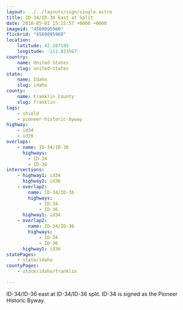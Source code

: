 ```yaml
---
layout: ../../layouts/sign/single.astro
title: ID-34/ID-36 East at Split
date: 2010-05-01 15:15:57 +0000 +0000
imageid: "4569895960"
flickrid: "4569895960"
location:
    latitude: 42.167195
    longitude: -111.833567
country:
    name: United States
    slug: united-states
state:
    name: Idaho
    slug: idaho
county:
    name: Franklin County
    slug: franklin
tags:
    - shield
    - pioneer-historic-byway
highway:
    - id34
    - id36
overlaps:
    - name: ID-34/ID-36
      highways:
        - ID-34
        - ID-36
intersections:
    - highway1: id34
      highway2: id36
    - overlap2:
        name: ID-34/ID-36
        highways:
            - ID-34
            - ID-36
      highway1: id34
    - overlap2:
        name: ID-34/ID-36
        highways:
            - ID-34
            - ID-36
      highway1: id36
statePages:
    - state/idaho
countyPages:
    - state/idaho/franklin

---
```

ID-34/ID-36 east at ID-34/ID-36 split.  ID-34 is signed as the Pioneer Historic Byway.